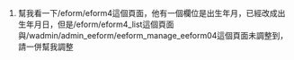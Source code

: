 1. 幫我看一下/eform/eform4這個頁面，他有一個欄位是出生年月，已經改成出生年月日，但是/eform/eform4_list這個頁面與/wadmin/admin_eeform/eeform_manage_eeform04這個頁面未調整到，請一併幫我調整